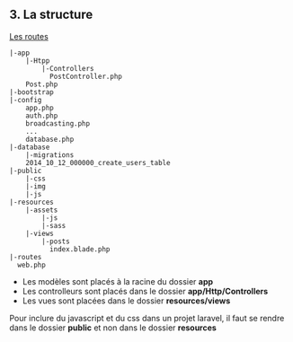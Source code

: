 ## 3. La structure
[Les routes](https://github.com/pierrenoel/Laravel/blob/master/Les%20routes.md)

```console
|-app
    |-Htpp
        |-Controllers
          PostController.php
    Post.php
|-bootstrap
|-config
    app.php
    auth.php
    broadcasting.php
    ...
    database.php
|-database
    |-migrations
    2014_10_12_000000_create_users_table
|-public
    |-css
    |-img
    |-js
|-resources
    |-assets
        |-js
        |-sass
    |-views
        |-posts
          index.blade.php    
|-routes
  web.php

```

* Les modèles sont placés à la racine du dossier **app**
* Les controlleurs sont placés dans le dossier **app/Http/Controllers**
* Les vues sont placées dans le dossier **resources/views**

Pour inclure du javascript et du css dans un projet laravel, il faut se rendre dans le dossier
**public** et non dans le dossier **resources**